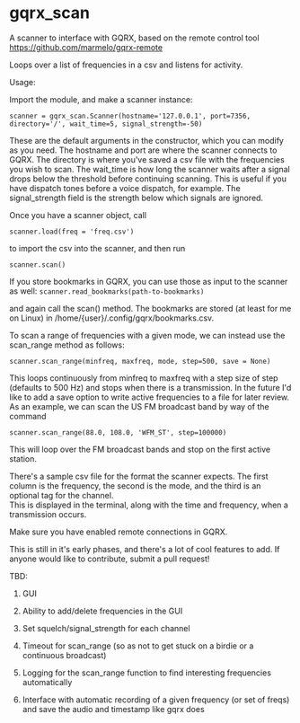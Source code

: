 # gqrx_scan

A scanner to interface with GQRX, based on the remote control tool https://github.com/marmelo/gqrx-remote  

Loops over a list of frequencies in a csv and listens for activity.  

Usage: 

Import the module, and make a scanner instance:

	scanner = gqrx_scan.Scanner(hostname='127.0.0.1', port=7356, directory='/', wait_time=5, signal_strength=-50)

These are the default arguments in the constructor, which you can modify as you need.  The hostname and port are where the scanner connects to GQRX.  The directory is where you've saved a csv file with the frequencies you wish to scan.  The wait_time is how long the scanner waits after a signal drops below the threshold before continuing scanning.  This is useful if you have dispatch tones before a voice dispatch, for example.   The signal_strength field is the strength below which signals are ignored.

Once you have a scanner object, call 

	scanner.load(freq = 'freq.csv') 

to import the csv into the scanner, and then run 

	scanner.scan()

If you store bookmarks in GQRX, you can use those as input to the scanner as well:
	```
	scanner.read_bookmarks(path-to-bookmarks)
	```

and again call the scan() method.   The bookmarks are stored (at least for me on Linux) in /home/{user}/.config/gqrx/bookmarks.csv.

To scan a range of frequencies with a given mode, we can instead use the scan_range method as follows:

    scanner.scan_range(minfreq, maxfreq, mode, step=500, save = None)

This loops continuously from minfreq to maxfreq with a step size of step (defaults to 500 Hz) and stops 
when there is a transmission.  In the future I'd like to add a save option to write active frequencies to a file for later review.
As an example, we can scan the US FM broadcast band by way of the command

    scanner.scan_range(88.0, 108.0, 'WFM_ST', step=100000)
 
This will loop over the FM broadcast bands and stop on the first active station.

There's a sample csv file for the format the scanner expects.  The first column is the frequency, the second is the mode, and the third is an optional tag for the channel.  
This is displayed in the terminal, along with the time and frequency, when a transmission occurs.

Make sure you have enabled remote connections in GQRX.

This is still  in it's early phases, and there's a lot of cool features to add.  If anyone would like to contribute, submit a pull request!

TBD:

1. GUI

2. Ability to add/delete frequencies in the GUI

3. Set squelch/signal_strength for each channel

4. Timeout for scan_range (so as not to get stuck on a birdie or a continuous broadcast)

5. Logging for the scan_range function to find interesting frequencies automatically

6. Interface with automatic recording of a given frequency (or set of freqs) and save the audio and timestamp like gqrx does